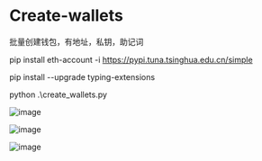 # Create-wallets
批量创建钱包，有地址，私钥，助记词


pip install eth-account -i https://pypi.tuna.tsinghua.edu.cn/simple

pip install --upgrade typing-extensions

 python .\create_wallets.py

![image](https://github.com/xyyz12/Create-wallets/assets/91812763/5ec08975-dcd8-44d1-ad23-44904ed570b7)

![image](https://github.com/xyyz12/Create-wallets/assets/91812763/92863a46-567f-46e1-a69c-754a35d672b6)

![image](https://github.com/xyyz12/Create-wallets/assets/91812763/78e8689f-c558-4346-8dbc-b66fada55413)
